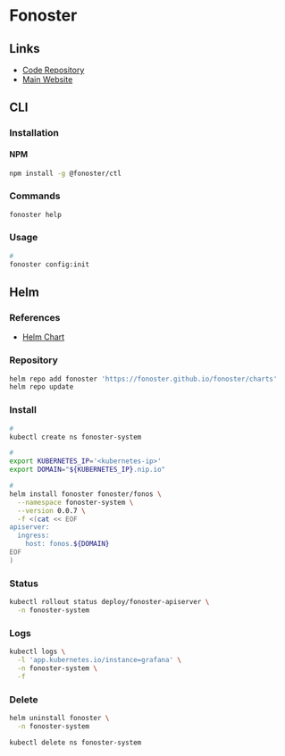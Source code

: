 # Fonoster

## Links

- [Code Repository](https://github.com/fonoster/fonoster)
- [Main Website](https://fonoster.com/)

## CLI

### Installation

#### NPM

```sh
npm install -g @fonoster/ctl
```

### Commands

```sh
fonoster help
```

### Usage

```sh
#
fonoster config:init
```

## Helm

### References

- [Helm Chart](https://github.com/fonoster/fonoster/tree/main/.helm)

### Repository

```sh
helm repo add fonoster 'https://fonoster.github.io/fonoster/charts'
helm repo update
```

### Install

```sh
#
kubectl create ns fonoster-system

#
export KUBERNETES_IP='<kubernetes-ip>'
export DOMAIN="${KUBERNETES_IP}.nip.io"

#
helm install fonoster fonoster/fonos \
  --namespace fonoster-system \
  --version 0.0.7 \
  -f <(cat << EOF
apiserver:
  ingress:
    host: fonos.${DOMAIN}
EOF
)
```

### Status

```sh
kubectl rollout status deploy/fonoster-apiserver \
  -n fonoster-system
```

### Logs

```sh
kubectl logs \
  -l 'app.kubernetes.io/instance=grafana' \
  -n fonoster-system \
  -f
```

### Delete

```sh
helm uninstall fonoster \
  -n fonoster-system

kubectl delete ns fonoster-system
```
